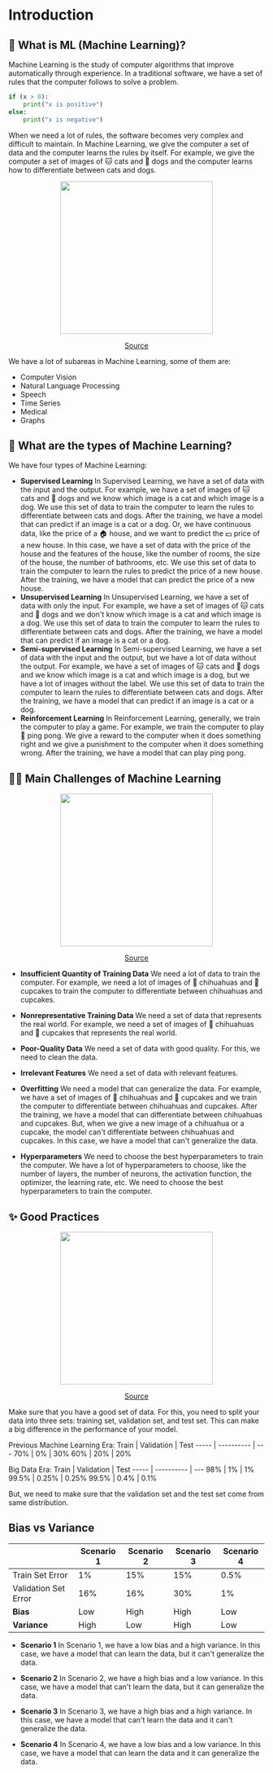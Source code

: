 # Introduction

## 🤔 What is ML (Machine Learning)?

Machine Learning is the study of computer algorithms that improve automatically through experience. In a traditional software, we have a set of rules that the computer follows to solve a problem.

```python
if (x > 0):
    print("x is positive")
else:
    print("x is negative")
```

When we need a lot of rules, the software becomes very complex and difficult to maintain. In Machine Learning, we give the computer a set of data and the computer learns the rules by itself. For example, we give the computer a set of images of 🐱 cats and 🐶 dogs and the computer learns how to differentiate between cats and dogs.

<p align=center>
    <img src="https://miro.medium.com/v2/resize:fit:828/format:webp/1*t6Myx_4eEwaWP9Vms_kYfg.png" height=300>
    <p align=center>
        <a href="https://sravya-tech-usage.medium.com/traditional-programming-vs-machine-learning-e9bbed5e491c">Source</a>
    </p>
</p>

We have a lot of subareas in Machine Learning, some of them are:
- Computer Vision
- Natural Language Processing
- Speech
- Time Series
- Medical
- Graphs

## 🤔 What are the types of Machine Learning?

We have four types of Machine Learning:
- **Supervised Learning**
    In Supervised Learning, we have a set of data with the input and the output. For example, we have a set of images of 🐱 cats and 🐶 dogs and we know which image is a cat and which image is a dog. We use this set of data to train the computer to learn the rules to differentiate between cats and dogs. After the training, we have a model that can predict if an image is a cat or a dog. Or, we have continuous data, like the price of a 🏠 house, and we want to predict the 💵 price of a new house. In this case, we have a set of data with the price of the house and the features of the house, like the number of rooms, the size of the house, the number of bathrooms, etc. We use this set of data to train the computer to learn the rules to predict the price of a new house. After the training, we have a model that can predict the price of a new house.
- **Unsupervised Learning**
    In Unsupervised Learning, we have a set of data with only the input. For example, we have a set of images of 🐱 cats and 🐶 dogs and we don't know which image is a cat and which image is a dog. We use this set of data to train the computer to learn the rules to differentiate between cats and dogs. After the training, we have a model that can predict if an image is a cat or a dog.
- **Semi-supervised Learning**
    In Semi-supervised Learning, we have a set of data with the input and the output, but we have a lot of data without the output. For example, we have a set of images of 🐱 cats and 🐶 dogs and we know which image is a cat and which image is a dog, but we have a lot of images without the label. We use this set of data to train the computer to learn the rules to differentiate between cats and dogs. After the training, we have a model that can predict if an image is a cat or a dog.
- **Reinforcement Learning**
    In Reinforcement Learning, generally, we train the computer to play a game. For example, we train the computer to play 🏓 ping pong. We give a reward to the computer when it does something right and we give a punishment to the computer when it does something wrong. After the training, we have a model that can play ping pong.

## 🧗‍♂️ Main Challenges of Machine Learning


<p align=center>
    <img src="https://cdn-media-1.freecodecamp.org/images/1*bt-E2YcPafjiPbZFDMMmNQ.jpeg" height=300>
    <p align=center>
        <a href="https://www.freecodecamp.org/news/chihuahua-or-muffin-my-search-for-the-best-computer-vision-api-cbda4d6b425d/">Source</a>
    </p>
</p>

- **Insufficient Quantity of Training Data**
    We need a lot of data to train the computer. For example, we need a lot of images of 🐶 chihuahuas and 🧁 cupcakes to train the computer to differentiate between chihuahuas and cupcakes.

- **Nonrepresentative Training Data**
    We need a set of data that represents the real world. For example, we need a set of images of 🐶 chihuahuas and 🧁 cupcakes that represents the real world.

- **Poor-Quality Data**
    We need a set of data with good quality. For this, we need to clean the data.

- **Irrelevant Features**
    We need a set of data with relevant features.

- **Overfitting**
    We need a model that can generalize the data. For example, we have a set of images of 🐶 chihuahuas and 🧁 cupcakes and we train the computer to differentiate between chihuahuas and cupcakes. After the training, we have a model that can differentiate between chihuahuas and cupcakes. But, when we give a new image of a chihuahua or a cupcake, the model can't differentiate between chihuahuas and cupcakes. In this case, we have a model that can't generalize the data.

- **Hyperparameters**
    We need to choose the best hyperparameters to train the computer. We have a lot of hyperparameters to choose, like the number of layers, the number of neurons, the activation function, the optimizer, the learning rate, etc. We need to choose the best hyperparameters to train the computer.

## ✨ Good Practices

<p align=center>
    <img src="https://i0.wp.com/galaxyinferno.com/wp-content/uploads/2022/06/3.png?resize=768%2C432&ssl=1" height=300>
    <p align=center>
        <a href="https://galaxyinferno.com/what-is-validation-data-used-for-machine-learning-basics/">Source</a>
    </p>
</p>

Make sure that you have a good set of data. For this, you need to split your data into three sets: training set, validation set, and test set. This can make a big difference in the performance of your model.

Previous Machine Learning Era:
Train | Validation | Test
----- | ---------- | ---
70%   | 0%         | 30%
60%   | 20%        | 20%

Big Data Era:
Train | Validation | Test
----- | ---------- | ---
98%   | 1%         | 1%
99.5% | 0.25%      | 0.25%
99.5% | 0.4%       | 0.1%

But, we need to make sure that the validation set and the test set come from same distribution.

## Bias vs Variance

|                       | Scenario 1 | Scenario 2 | Scenario 3 | Scenario 4 |
| --------------------- | ---------- | ---------- | ---------- | ---------- |
| Train Set Error       | 1%         | 15%        | 15%        | 0.5%       |
| Validation Set Error  | 16%        | 16%        | 30%        | 1%         |
| **Bias**              | Low        | High       | High       | Low        |
| **Variance**          | High       | Low        | High       | Low        |

- **Scenario 1**
    In Scenario 1, we have a low bias and a high variance. In this case, we have a model that can learn the data, but it can't generalize the data. 

- **Scenario 2**
    In Scenario 2, we have a high bias and a low variance. In this case, we have a model that can't learn the data, but it can generalize the data.

- **Scenario 3**
    In Scenario 3, we have a high bias and a high variance. In this case, we have a model that can't learn the data and it can't generalize the data.

- **Scenario 4**
    In Scenario 4, we have a low bias and a low variance. In this case, we have a model that can learn the data and it can generalize the data.